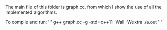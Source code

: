 The main file of this folder is graph.cc, from which I show the use of all the implemented algorithms.

To compile and run:
'''
g++ graph.cc -g -std=c++11 -Wall -Wextra
./a.out
'''
